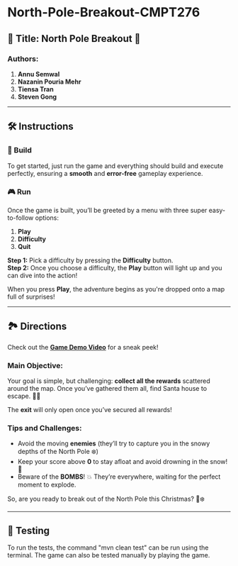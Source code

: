 # North-Pole-Breakout-CMPT276

## 🌟 Title: North Pole Breakout 🌟

### Authors:
1. **Annu Semwal**  
2. **Nazanin Pouria Mehr**  
3. **Tiensa Tran**  
4. **Steven Gong**

---

## 🛠️ Instructions

### 🚀 Build
To get started, just run the game and everything should build and execute perfectly, ensuring a **smooth** and **error-free** gameplay experience.

### 🎮 Run
Once the game is built, you’ll be greeted by a menu with three super easy-to-follow options:
1. **Play**  
2. **Difficulty**  
3. **Quit**

**Step 1:** Pick a difficulty by pressing the **Difficulty** button.  
**Step 2:** Once you choose a difficulty, the **Play** button will light up and you can dive into the action!  

When you press **Play**, the adventure begins as you're dropped onto a map full of surprises!

---

## 🏞️ Directions

Check out the **[Game Demo Video](https://www.youtube.com/watch?v=gHjq8GOMMr0&feature=youtu.be)** for a sneak peek!

### Main Objective:
Your goal is simple, but challenging: **collect all the rewards** scattered around the map. Once you’ve gathered them all, find Santa house to escape. 🚪✨

The **exit** will only open once you’ve secured all rewards!

### Tips and Challenges:
- Avoid the moving **enemies** (they’ll try to capture you in the snowy depths of the North Pole ❄️)
- Keep your score above **0** to stay afloat and avoid drowning in the snow! 🌊
- Beware of the **BOMBS**! 💥 They’re everywhere, waiting for the perfect moment to explode.

So, are you ready to break out of the North Pole this Christmas? 🎄❄️

---

## 🧪 Testing

To run the tests, the command "mvn clean test" can be run using the terminal.
The game can also be tested manually by playing the game.
